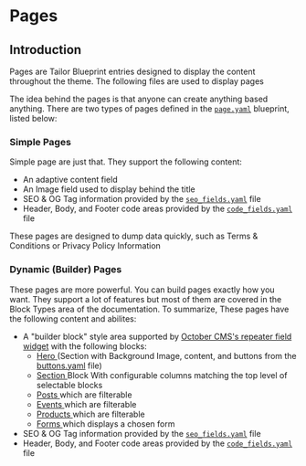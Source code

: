 # Pages

## Introduction

Pages are Tailor Blueprint entries designed to display the content throughout the theme. The following files are used to display pages

The idea behind the pages is that anyone can create anything based anything. There are two types of pages defined in the [`page.yaml`](https://github.com/artistro08/tailor-starter/blob/main/seeds/blueprints/content/page/page.yaml) blueprint, listed below:



### Simple Pages

Simple page are just that. They support the following content:

* An adaptive content field
* An Image field used to display behind the title
* SEO & OG Tag information provided by the [`seo_fields.yaml`](https://github.com/artistro08/tailor-starter/blob/main/seeds/blueprints/content/mixins/builder/general\_options/seo\_fields.yaml) file
* Header, Body, and Footer code areas provided by the [`code_fields.yaml`](https://github.com/artistro08/tailor-starter/blob/main/seeds/blueprints/content/mixins/builder/general\_options/code\_fields.yaml) file

These pages are designed to dump data quickly, such as Terms & Conditions or Privacy Policy Information



### Dynamic (Builder) Pages

These pages are more powerful. You can build pages exactly how you want. They support a lot of features but most of them are covered in the Block Types area of the documentation. To summarize, These pages have the following content and abilites:

* A "builder block" style area supported by [October CMS's repeater field widget](https://docs.octobercms.com/3.x/element/form/widget-repeater.html) with the following blocks:
  * [Hero ](blocks/hero-section.md)(Section with Background Image, content, and buttons from the [buttons.yaml](https://github.com/artistro08/tailor-starter/blob/main/seeds/blueprints/content/mixins/builder/buttons/buttons.yaml) file)
  * [Section ](blocks/section/)Block With configurable columns matching the top level of selectable blocks
  * [Posts ](blocks/posts-section.md)which are filterable
  * [Events ](../events/)which are filterable
  * [Products ](blocks/products-section.md)which are filterable
  * [Forms ](../forms/)which displays a chosen form&#x20;
* SEO & OG Tag information provided by the [`seo_fields.yaml`](https://github.com/artistro08/tailor-starter/blob/main/seeds/blueprints/content/mixins/builder/general\_options/seo\_fields.yaml) file
* Header, Body, and Footer code areas provided by the [`code_fields.yaml`](https://github.com/artistro08/tailor-starter/blob/main/seeds/blueprints/content/mixins/builder/general\_options/code\_fields.yaml) file

